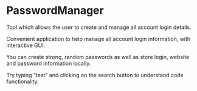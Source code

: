 # PasswordManager
Tool which allows the user to create and manage all account login details.

Convenient application to help manage all account login information, with interactive GUI.

You can create strong, random passwords as well as store login, website and password information locally.

Try typing "test" and clicking on the search button to understand code functionality.
